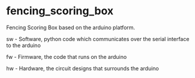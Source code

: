 fencing_scoring_box
===================

Fencing Scoring Box based on the arduino platform.

sw - Software, python code which communicates over the serial interface to the arduino

fw - Firmware, the code that runs on the arduino

hw - Hardware, the circuit designs that surrounds the arduino